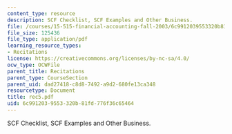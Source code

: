 ```yaml
---
content_type: resource
description: SCF Checklist, SCF Examples and Other Business.
file: /courses/15-515-financial-accounting-fall-2003/6c9912039553320b81fd776f36c65464_rec5.pdf
file_size: 125436
file_type: application/pdf
learning_resource_types:
- Recitations
license: https://creativecommons.org/licenses/by-nc-sa/4.0/
ocw_type: OCWFile
parent_title: Recitations
parent_type: CourseSection
parent_uid: dad27418-c8d8-7492-a9d2-680fe13ca348
resourcetype: Document
title: rec5.pdf
uid: 6c991203-9553-320b-81fd-776f36c65464
---
```

SCF Checklist, SCF Examples and Other Business.